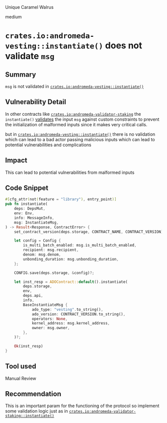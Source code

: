 Unique Caramel Walrus

medium

# `crates.io:andromeda-vesting::instantiate()` does not validate `msg`

## Summary
`msg` is not validated in  [`crates.io:andromeda-vesting::instantiate()`](https://github.com/sherlock-audit/2024-05-andromeda-ado/blob/main/andromeda-core/contracts/finance/andromeda-vesting/src/contract.rs#L33-L66) 
## Vulnerability Detail
In other contracts like [`crates.io:andromeda-validator-staking`](https://github.com/sherlock-audit/2024-05-andromeda-ado/blob/main/andromeda-core/contracts/finance/andromeda-validator-staking/src/contract.rs#L34) the `instantiate()` [validates](https://github.com/sherlock-audit/2024-05-andromeda-ado/blob/main/andromeda-core/contracts/finance/andromeda-validator-staking/src/contract.rs#L40) the input `msg` against custom constraints to prevent the initialization of malformed inputs since it makes very critical calls.

but in  [`crates.io:andromeda-vesting::instantiate()`](https://github.com/sherlock-audit/2024-05-andromeda-ado/blob/main/andromeda-core/contracts/finance/andromeda-vesting/src/contract.rs#L34)  there is no validation which can lead to a bad actor passing malicious inputs which can lead to potential vulnerabilities and complications

## Impact
This can lead to potential vulnerabilities from malformed inputs
## Code Snippet
```rust
#[cfg_attr(not(feature = "library"), entry_point)]
pub fn instantiate(
    deps: DepsMut,
    env: Env,
    info: MessageInfo,
    msg: InstantiateMsg,
) -> Result<Response, ContractError> {
    set_contract_version(deps.storage, CONTRACT_NAME, CONTRACT_VERSION)?;

    let config = Config {
        is_multi_batch_enabled: msg.is_multi_batch_enabled,
        recipient: msg.recipient,
        denom: msg.denom,
        unbonding_duration: msg.unbonding_duration,
    };

    CONFIG.save(deps.storage, &config)?;

    let inst_resp = ADOContract::default().instantiate(
        deps.storage,
        env,
        deps.api,
        info,
        BaseInstantiateMsg {
            ado_type: "vesting".to_string(),
            ado_version: CONTRACT_VERSION.to_string(),
            operators: None,
            kernel_address: msg.kernel_address,
            owner: msg.owner,
        },
    )?;

    Ok(inst_resp)
}
```
## Tool used

Manual Review

## Recommendation
This is an important param for the functioning of the protocol so implement some validation logic just as in [`crates.io:andromeda-validator-staking::instantiate()`](https://github.com/sherlock-audit/2024-05-andromeda-ado/blob/main/andromeda-core/contracts/finance/andromeda-validator-staking/src/contract.rs#L40)